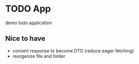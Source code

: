 # TODO App

demo todo application

## Nice to have

- convert response to become DTO (reduce eager fetching)
- reorganize file and folder
